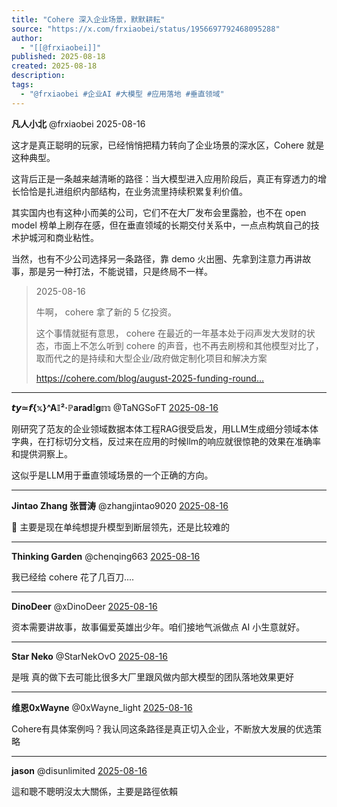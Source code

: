 ```yaml
---
title: "Cohere 深入企业场景，默默耕耘"
source: "https://x.com/frxiaobei/status/1956697792468095288"
author:
  - "[[@frxiaobei]]"
published: 2025-08-18
created: 2025-08-18
description:
tags:
  - "@frxiaobei #企业AI #大模型 #应用落地 #垂直领域"
---
```

**凡人小北** @frxiaobei 2025-08-16

这才是真正聪明的玩家，已经悄悄把精力转向了企业场景的深水区，Cohere 就是这种典型。

这背后正是一条越来越清晰的路径：当大模型进入应用阶段后，真正有穿透力的增长恰恰是扎进组织内部结构，在业务流里持续积累复利价值。

其实国内也有这种小而美的公司，它们不在大厂发布会里露脸，也不在 open model 榜单上刷存在感，但在垂直领域的长期交付关系中，一点点构筑自己的技术护城河和商业粘性。

当然，也有不少公司选择另一条路径，靠 demo 火出圈、先拿到注意力再讲故事，那是另一种打法，不能说错，只是终局不一样。

> 2025-08-16
> 
> 牛啊， cohere 拿了新的 5 亿投资。
> 
> 这个事情就挺有意思， cohere 在最近的一年基本处于闷声发大发财的状态，市面上不怎么听到 cohere 的声音，也不再去刷榜和其他模型对比了，取而代之的是持续和大型企业/政府做定制化项目和解决方案
> 
> https://cohere.com/blog/august-2025-funding-round…

---

**𝙩𝙮≃𝙛{𝕩}^A𝕀²·ℙarad𝕚g𝕞** @TaNGSoFT [2025-08-16](https://x.com/TaNGSoFT/status/1956702606643908886)

刚研究了范友的企业领域数据本体工程RAG很受启发，用LLM生成细分领域本体字典，在打标切分文档，反过来在应用的时候llm的响应就很惊艳的效果在准确率和提供洞察上。

这似乎是LLM用于垂直领域场景的一个正确的方向。

---

**Jintao Zhang 张晋涛** @zhangjintao9020 [2025-08-16](https://x.com/zhangjintao9020/status/1956705629617459678)

🤣 主要是现在单纯想提升模型到断层领先，还是比较难的

---

**Thinking Garden** @chenqing663 [2025-08-16](https://x.com/chenqing663/status/1956761764584177920)

我已经给 cohere 花了几百刀....

---

**DinoDeer** @xDinoDeer [2025-08-16](https://x.com/xDinoDeer/status/1956713966660714925)

资本需要讲故事，故事偏爱英雄出少年。咱们接地气派做点 AI 小生意就好。

---

**Star Neko** @StarNekOvO [2025-08-16](https://x.com/StarNekOvO/status/1956698359680692237)

是哦 真的做下去可能比很多大厂里跟风做内部大模型的团队落地效果更好

---

**维恩0xWayne** @0xWayne\_light [2025-08-16](https://x.com/0xWayne_light/status/1956752262317117805)

Cohere有具体案例吗？我认同这条路径是真正切入企业，不断放大发展的优选策略

---

**jason** @disunlimited [2025-08-16](https://x.com/disunlimited/status/1956744721717674006)

這和聰不聰明沒太大關係，主要是路徑依賴